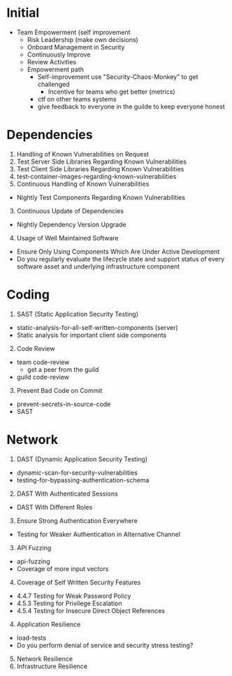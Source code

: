 # Initial
- Team Empowerment (self improvement
  - Risk Leadership  (make own decisions)
  - Onboard Management in Security
  - Continuously Improve
  - Review Activities
  - Empowerment path
    - Self-improvement use "Security-Chaos-Monkey" to get challenged
      - Incentive for teams who get better (metrics)
    - ctf on other teams systems
    - give feedback to everyone in the guilde to keep everyone honest

# Dependencies
1. Handling of Known Vulnerabilities on Request
  1. Test Server Side Libraries Regarding Known Vulnerabilities
  1. Test Client Side Libraries Regarding Known Vulnerabilities
  2. test-container-images-regarding-known-vulnerabilities
2. Continuous Handling of Known Vulnerabilities
  - Nightly Test Components Regarding Known Vulnerabilities
3. Continuous Update of Dependencies
  - Nightly Dependency Version Upgrade
4. Usage of Well Maintained Software
  - Ensure Only Using Components Which Are Under Active Development
  - Do you regularly evaluate the lifecycle state and support status of every software asset and underlying infrastructure component

# Coding
1. SAST (Static Application Security Testing)
  - static-analysis-for-all-self-written-components (server)
  - Static analysis for important client side components
2. Code Review
  - team code-review
    - get a peer from the guild
  - guild code-review
3. Prevent Bad Code on Commit
  - prevent-secrets-in-source-code
  - SAST

# Network
1. DAST (Dynamic Application Security Testing)
  - dynamic-scan-for-security-vulnerabilities
  - testing-for-bypassing-authentication-schema
2. DAST With Authenticated Sessions
  - DAST With Different Roles
3. Ensure Strong Authentication Everywhere
  - Testing for Weaker Authentication in Alternative Channel
3. API Fuzzing
  - api-fuzzing
  - Coverage of more input vectors
4. Coverage of Self Written Security Features
  - 4.4.7 Testing for Weak Password Policy
  - 4.5.3 Testing for Privilege Escalation
  - 4.5.4 Testing for Insecure Direct Object References
4. Application Resilience
  - load-tests
  - Do you perform denial of service and security stress testing?
5. Network Resilience
6. Infrastructure Resilience
